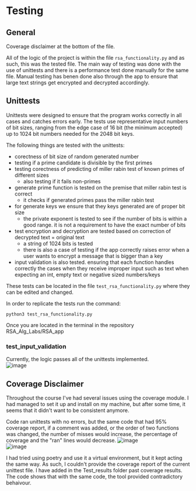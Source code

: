 # Testing

## General

Coverage disclaimer at the bottom of the file.

All of the logic of the project is within the file `rsa_functionality.py` and as such, this was the tested file. The main way of testing was done with the use of unittests and there is a performance test done manually for the same file. Manual testing has benen done also through the app to ensure that large text strings get encrypted and decrypted accordingly.

## Unittests

Unittests were designed to ensure that the program works correctly in all cases and catches errors early. The tests use representative input numbers of bit sizes, ranging from the edge case of 16 bit (the minimum accepted) up to 1024 bit numbers needed for the 2048 bit keys.

The following things are tested with the unittests:

* corectness of bit size of random generated number
* testing if a prime candidate is divisible by the first primes
* testing corectness of predicting of miller rabin test of known primes of different sizes
  * also testing if it fails non-primes
* generate prime function is tested on the premise that miller rabin test is correct
  * it checks if generated primes pass the miller rabin test
* for generate keys we ensure that they keys generated are of proper bit size
  * the private exponent is tested to see if the number of bits is within a good range. it is not a requirement to have the exact number of bits
* test encryption and decryption are tested based on correction of decrypted text = original text
  * a string of 1024 bits is tested
  * there is also a case of testing if the app correctly raises error when a user wants to encrypt a message that is bigger than a key
* input validation is also tested. ensuring that each function handles correctly the cases when they receive improper input such as text when expecting an int, empty text or negative sized numbers/keys

These tests can be located in the file `test_rsa_functionality.py` where they can be edited and changed.

In order to replicate the tests run the command:
```
python3 test_rsa_functionality.py
```
Once you are located in the terminal in the repository RSA_Alg_Labs/RSA_app


### test_input_validation

Currently, the logic passes all of the unittests implemented. \
![image](https://github.com/TheNushu/RSA_Alg_Labs/assets/131345754/78b829a2-edc9-4336-9ed3-7770659e3d91)

## Coverage Disclaimer

Throughout the course I've had several issues using the coverage module. I had managed to set it up and install on my machine, but after some time, it seems that it didn't want to be consistent anymore.

Code ran unittests with no errors, but the same code that had 95% coverage report, if a comment was added, or the order of two functions was changed, the number of misses would increase, the percentage of coverage and the "ran" lines would decrease.
![image](https://github.com/TheNushu/RSA_Alg_Labs/assets/131345754/94b51c68-aafe-4bc7-bdfb-ce67a6ac4214)\
![image](https://github.com/TheNushu/RSA_Alg_Labs/assets/131345754/b4017048-409e-4176-9382-8acbcccdaf1c)

I had tried using poetry and use it a virtual environment, but it kept acting the same way. As such, I couldn't provide the coverage report of the current unittest file. I have added in the Test_results folder past coverage results. The code shows that with the same code, the tool provided contradictory behaivour.
